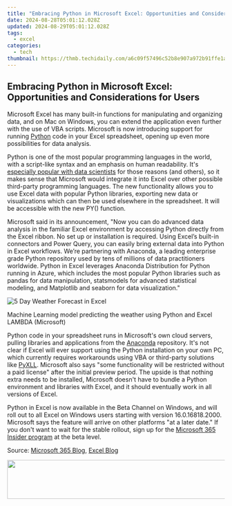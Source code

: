 ```yaml
---
title: "Embracing Python in Microsoft Excel: Opportunities and Considerations for Users"
date: 2024-08-28T05:01:12.028Z
updated: 2024-08-29T05:01:12.028Z
tags:
  - excel
categories:
  - tech
thumbnail: https://thmb.techidaily.com/a6c09f57496c52b8e907a972b91ffe1ac4bdb6bfabe268a90cf22a89412c015d.jpg
---
```


## Embracing Python in Microsoft Excel: Opportunities and Considerations for Users

Microsoft Excel has many built-in functions for manipulating and organizing data, and on Mac on Windows, you can extend the application even further with the use of VBA scripts. Microsoft is now introducing support for running [Python](https://youtube-data.techidaily.com/024-approved-conveniently-connect-with-others-via-your-playlist/) code in your Excel spreadsheet, opening up even more possibilities for data analysis.

 Python is one of the most popular programming languages in the world, with a script-like syntax and an emphasis on human readability. It's [especially popular with data scientists](https://www.math.purdue.edu/~bradfor3/ProgrammingFundamentals/Python/) for those reasons (and others), so it makes sense that Microsoft would integrate it into Excel over other possible third-party programming languages. The new functionality allows you to use Excel data with popular Python libraries, exporting new data or visualizations which can then be used elsewhere in the spreadsheet. It will be accessible with the new PY() function.

 Microsoft said in its announcement, "Now you can do advanced data analysis in the familiar Excel environment by accessing Python directly from the Excel ribbon. No set up or installation is required. Using Excel’s built-in connectors and Power Query, you can easily bring external data into Python in Excel workflows. We’re partnering with Anaconda, a leading enterprise grade Python repository used by tens of millions of data practitioners worldwide. Python in Excel leverages Anaconda Distribution for Python running in Azure, which includes the most popular Python libraries such as pandas for data manipulation, statsmodels for advanced statistical modeling, and Matplotlib and seaborn for data visualization."

![5 Day Weather Forecast in Excel](https://static1.howtogeekimages.com/wordpress/wp-content/uploads/2023/08/5-day-weather-forecast.png) 

Machine Learning model predicting the weather using Python and Excel LAMBDA (Microsoft)

 Python code in your spreadsheet runs in Microsoft's own cloud servers, pulling libraries and applications from the [Anaconda](https://www.anaconda.com/) repository. It's not clear if Excel will ever support using the Python installation on your own PC, which currently requires workarounds using VBA or third-party solutions like [PyXLL](https://www.pyxll.com/). Microsoft also says "some functionality will be restricted without a paid license" after the initial preview period. The upside is that nothing extra needs to be installed, Microsoft doesn't have to bundle a Python environment and libraries with Excel, and it should eventually work in all versions of Excel.

 Python in Excel is now available in the Beta Channel on Windows, and will roll out to all Excel on Windows users starting with version 16.0.16818.2000\. Microsoft says the feature will arrive on other platforms "at a later date." If you don't want to wait for the stable rollout, sign up for the [Microsoft 365 Insider program](https://tech-haven.techidaily.com/rethinking-ai-why-claude-3-surpasses-chatgpt-in-4-ways/) at the beta level.

 Source: [Microsoft 365 Blog](https://techcommunity.microsoft.com/t5/microsoft-365-blog/introducing-python-in-excel-the-best-of-both-worlds-for-data/ba-p/3905482), [Excel Blog](https://techcommunity.microsoft.com/t5/excel-blog/announcing-python-in-excel-combining-the-power-of-python-and-the/ba-p/3893439)

<ins class="adsbygoogle"
     style="display:block"
     data-ad-format="autorelaxed"
     data-ad-client="ca-pub-7571918770474297"
     data-ad-slot="1223367746"></ins>



<ins class="adsbygoogle"
     style="display:block"
     data-ad-client="ca-pub-7571918770474297"
     data-ad-slot="8358498916"
     data-ad-format="auto"
     data-full-width-responsive="true"></ins>



<!-- affiliate ads begin -->
<a href="https://mindmanager.sjv.io/c/5597632/1787667/20231" target="_top" id="1787667"><img src="//a.impactradius-go.com/display-ad/20231-1787667" border="0" alt="" width="728" height="90"/></a><img height="0" width="0" src="https://imp.pxf.io/i/5597632/1787667/20231" style="position:absolute;visibility:hidden;" border="0" />
<!-- affiliate ads end -->
